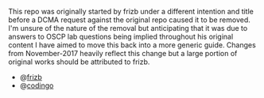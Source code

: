 This repo was originally started by frizb under a different intention and title before a DCMA request against the original repo caused it to be removed. I'm unsure of the nature of the removal but anticipating that it was due to answers to OSCP lab questions being implied throughout his original content I have aimed to move this back into a more generic guide. Changes from November-2017 heavily reflect this change but a large portion of original works should be attributed to frizb.

+ @[frizb](https://github.com/frizb) 
+ @[codingo](https://github.com/codingo) 
